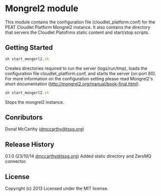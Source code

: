 # Mongrel2 module

This module contains the configuration file (cloudlet_platform.conf) for the PEAT Cloudlet Platform Mongrel2 instance. It also contains the directory that servers the Cloudlet Platofrms static content and start/stop scripts.

## Getting Started

```javascript
sh start_mongerl2.sh
```
Creates directories required to run the server (logs/run/tmp), loads the configuration file cloudlet_platform.conf, and starts the server (on port 80). For more information on the configuration setting please read Mongrel2's short documentation (http://mongrel2.org/manual/book-final.html).

```javascript
sh start_mongerl2.sh
```
Stops the mongrel2 instance.


## Conributors
Donal McCarthy (dmccarthy@tssg.org)


## Release History
0.1.0 (23/10/14 dmccarthy@tssg.org) Added static directory and ZeroMQ connector.

## License
Copyright (c) 2013
Licensed under the MIT license.
